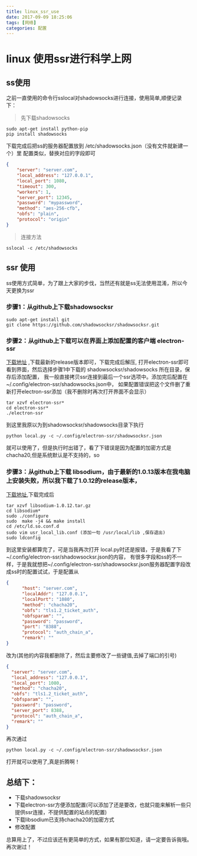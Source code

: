 ```yaml
---
title: linux_ssr_use
date: 2017-09-09 18:25:06
tags: [网络]
categories: 配置
---
```


# linux 使用ssr进行科学上网
## ss使用
之前一直使用的命令行sslocal对shadowsocks进行连接，使用简单,顺便记录下：
> 先下载shadowsocks
``` shell
sudo apt-get install python-pip
pip install shadowsocks
```
下载完成后把ss的服务器配置放到 /etc/shadowsocks.json（没有文件就新建一个）里
配置类似，替换对应的字段即可
``` json
{
    "server": "server.com",
    "local_address": "127.0.0.1",
    "local_port": 1080,
    "timeout": 300,
    "workers": 1,
    "server_port": 12345,
    "password": "mypassword",
    "method": "aes-256-cfb",
    "obfs": "plain",
    "protocol": "origin"
}
```
> 连接方法
``` shell
sslocal -c /etc/shadowsocks
```

## ssr 使用
ss使用方式简单，为了跟上大家的步伐，当然还有就是ss无法使用混淆，所以今天更换为ssr
### 步骤1：从github上下载shadowsocksr
``` shell 
sudo apt-get install git
git clone https://github.com/shadowsocksr/shadowsocksr.git
```
### 步骤2：从github上下载可以在界面上添加配置的客户端 electron-ssr
[下载地址](https://github.com/erguotou520/electron-ssr) ,下载最新的release版本即可，下载完成后解压,
打开electron-ssr即可看到界面，然后选择步骤1中下载的 shadowsocksr/shadowsocks 所在目录，保存后添加配置，
我一般直接拷贝ssr连接到最后一个ssr选项中。添加完后配置在~/.config/electron-ssr/shadowsocks.json中，
如果配置错误把这个文件删了重新打开electron-ssr添加（我不删除时再次打开界面不会显示）
```shell
tar xzvf electron-ssr*
cd electron-ssr*
./electron-ssr
```
到这里我原以为到shadowsocksr/shadowsocks目录下执行
```shell
python local.py -c ~/.config/electron-ssr/shadowsocksr.json
```
就可以使用了，但是执行时出错了，看了下错误是因为配置的加密方式是 chacha20,但是系统默认是不支持的，so
### 步骤3：从github上下载 libsodium，由于最新的1.0.13版本在我电脑上安装失败，所以我下载了1.0.12的release版本，
[下载地址](https://github.com/jedisct1/libsodium/releases/tag/1.0.12),下载完成后
```shell
tar xzvf libsodium-1.0.12.tar.gz
cd libsodium*
sudo ./configure 
sudo  make -j4 && make install 
cd /etc/ld.so.conf.d
sudo vim usr_local_lib.conf (添加一句 /usr/local/lib ,保存退出)
sudo ldconfig
```
到这里安装都算完了，可是当我再次打开 local.py时还是报错，于是我看了下 ~/.config/electron-ssr/shadowsocksr.json的内容，
有很多字段和ss的不一样，于是我就想把~/.config/electron-ssr/shadowsocksr.json服务器配置字段改成ss时的配置试试，于是配置从
```json
{
      "host": "server.com",
      "localAddr": "127.0.0.1",
      "localPort": "1080",
      "method": "chacha20",
      "obfs": "tls1.2_ticket_auth",
      "obfsparam": "",
	  "password": "password",
      "port": "8388",
      "protocol": "auth_chain_a",
      "remark": ""
}
```
改为(其他的内容我都删除了，然后主要修改了一些键值,去掉了端口的引号)
```json
{
  "server": "server.com",
  "local_address": "127.0.0.1",
  "local_port": 1080,
  "method": "chacha20",
  "obfs": "tls1.2_ticket_auth",
  "obfsparam": "",
  "password": "password",
  "server_port": 8388,
  "protocol": "auth_chain_a",
  "remark": ""
}
```
再次通过
```shell
python local.py -c ~/.config/electron-ssr/shadowsocksr.json
```
打开就可以使用了,真是折腾啊！

## 总结下：
* 下载shadowsocksr
* 下载electron-ssr方便添加配置(可以添加了还是要改，也就只能来解析一些只提供ssr连接，不提供配置的站点的配置)
* 下载libsodium已支持chacha20的加密方式
* 修改配置

总算用上了，不过应该还有更简单的方式，如果有那位知道，请一定要告诉我哦。再次谢过！

